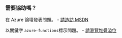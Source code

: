 ### <a name="need-some-help"></a>需要協助嗎？
在 Azure 論壇發表問題。 - [請造訪 MSDN](http://go.microsoft.com/fwlink/?LinkId=780719)

以關鍵字 `azure-functions`標示問題。 - [請瀏覽堆疊溢位](http://stackoverflow.com/questions/tagged/azure-functions)

